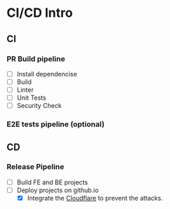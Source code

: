 # CI/CD Intro

## CI

### PR Build pipeline

- [ ] Install dependencise
- [ ] Build
- [ ] Linter
- [ ] Unit Tests
- [ ] Security Check

### E2E tests pipeline (optional)

## CD

### Release Pipeline

- [ ] Build FE and BE projects
- [ ] Deploy projects on github.io
  - [x] Integrate the [Cloudflare](https://www.cloudflare.com/) to prevent the attacks.
